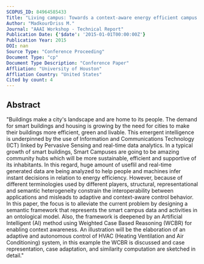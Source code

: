 ```yaml
---
SCOPUS_ID: 84964585433
Title: "Living campus: Towards a context-aware energy efficient campus using weighted case based reasoning"
Author: "MadkourDriss M."
Journal: "AAAI Workshop - Technical Report"
Publication Date: {'$date': '2015-01-01T00:00:00Z'}
Publication Year: 2015
DOI: nan
Source Type: "Conference Proceeding"
Document Type: "cp"
Document Type Description: "Conference Paper"
Affliation: "University of Houston"
Affliation Country: "United States"
Cited by count: 4
---
```


## Abstract
"Buildings make a city's landscape and are home to its people. The demand for smart buildings and housing is growing by the need for cities to make their buildings more efficient, green and livable. This emergent intelligence is underpinned by the use of Information and Communications Technology (ICT) linked by Pervasive Sensing and real-time data analytics. In a typical growth of smart buildings, Smart Campuses are going to be amazing community hubs which will be more sustainable, efficient and supportive of its inhabitants. In this regard, huge amount of useflil and real-time generated data are being analyzed to help people and machines infer instant decisions in relation to energy efficiency. However, because of different terminologies used by different players, structural, representational and semantic heterogeneity constrain the interoperability between applications and misleads to adaptive and context-aware control behavior. In this paper, the focus is to alleviate the current problem by designing a semantic framework that represents the smart campus data and activities in an ontological model. Also, the framework is deepened by an Artificial Intelligent (AI) method using Weighted Case Based Reasoning (WCBR) for enabling context awareness. An illustration will be the elaboration of an adaptive and autonomous control of HVAC (Heating Ventilation and Air Conditioning) system, in this example the WCBR is discussed and case representation, case adaptation, and similarity computation are sketched in detail."
